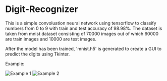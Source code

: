 # Digit-Recognizer

This is a simple convoluation neural network using tensorflow to classify numbers from 0 to 9 with train and test accuracy of 98.98%. The dataset is taken from mnist dataset consisting of 70000 images out of which 60000 are train images and 10000 are test images.

After the model has been trained, 'mnist.h5' is generated to create a GUI to predict the digits using Tkinter.

Example:

![Example 1](https://github.com/atharva-satpute/Images/blob/master/Capture.JPG?raw=true)
![Example 2](https://github.com/atharva-satpute/Images/blob/master/Capture1.JPG?raw=true)

